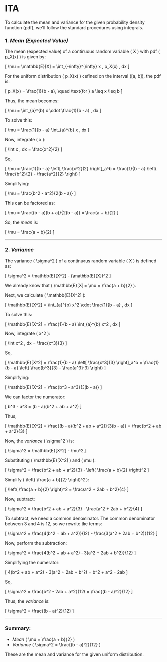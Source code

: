 # ITA

To calculate the mean and variance for the given probability density function (pdf), we'll follow the standard procedures using integrals.

### 1. *Mean (Expected Value)*

The mean (expected value) of a continuous random variable \( X \) with pdf \( p_X(x) \) is given by:

\[
\mu = \mathbb{E}[X] = \int_{-\infty}^{\infty} x \, p_X(x) \, dx
\]

For the uniform distribution \( p_X(x) \) defined on the interval \([a, b]\), the pdf is:

\[
p_X(x) = \frac{1}{b - a}, \quad \text{for } a \leq x \leq b
\]

Thus, the mean becomes:

\[
\mu = \int_{a}^{b} x \cdot \frac{1}{b - a} \, dx
\]

To solve this:

\[
\mu = \frac{1}{b - a} \int_{a}^{b} x \, dx
\]

Now, integrate \( x \):

\[
\int x \, dx = \frac{x^2}{2}
\]

So,

\[
\mu = \frac{1}{b - a} \left[ \frac{x^2}{2} \right]_a^b = \frac{1}{b - a} \left( \frac{b^2}{2} - \frac{a^2}{2} \right)
\]

Simplifying:

\[
\mu = \frac{b^2 - a^2}{2(b - a)}
\]

This can be factored as:

\[
\mu = \frac{(b - a)(b + a)}{2(b - a)} = \frac{a + b}{2}
\]

So, the *mean* is:

\[
\mu = \frac{a + b}{2}
\]

---

### 2. *Variance*

The variance \( \sigma^2 \) of a continuous random variable \( X \) is defined as:

\[
\sigma^2 = \mathbb{E}[X^2] - (\mathbb{E}[X])^2
\]

We already know that \( \mathbb{E}[X] = \mu = \frac{a + b}{2} \).

Next, we calculate \( \mathbb{E}[X^2] \):

\[
\mathbb{E}[X^2] = \int_{a}^{b} x^2 \cdot \frac{1}{b - a} \, dx
\]

To solve this:

\[
\mathbb{E}[X^2] = \frac{1}{b - a} \int_{a}^{b} x^2 \, dx
\]

Now, integrate \( x^2 \):

\[
\int x^2 \, dx = \frac{x^3}{3}
\]

So,

\[
\mathbb{E}[X^2] = \frac{1}{b - a} \left[ \frac{x^3}{3} \right]_a^b = \frac{1}{b - a} \left( \frac{b^3}{3} - \frac{a^3}{3} \right)
\]

Simplifying:

\[
\mathbb{E}[X^2] = \frac{b^3 - a^3}{3(b - a)}
\]

We can factor the numerator:

\[
b^3 - a^3 = (b - a)(b^2 + ab + a^2)
\]

Thus,

\[
\mathbb{E}[X^2] = \frac{(b - a)(b^2 + ab + a^2)}{3(b - a)} = \frac{b^2 + ab + a^2}{3}
\]

Now, the *variance* \( \sigma^2 \) is:

\[
\sigma^2 = \mathbb{E}[X^2] - \mu^2
\]

Substituting \( \mathbb{E}[X^2] \) and \( \mu \):

\[
\sigma^2 = \frac{b^2 + ab + a^2}{3} - \left( \frac{a + b}{2} \right)^2
\]

Simplify \( \left( \frac{a + b}{2} \right)^2 \):

\[
\left( \frac{a + b}{2} \right)^2 = \frac{a^2 + 2ab + b^2}{4}
\]

Now, subtract:

\[
\sigma^2 = \frac{b^2 + ab + a^2}{3} - \frac{a^2 + 2ab + b^2}{4}
\]

To subtract, we need a common denominator. The common denominator between 3 and 4 is 12, so we rewrite the terms:

\[
\sigma^2 = \frac{4(b^2 + ab + a^2)}{12} - \frac{3(a^2 + 2ab + b^2)}{12}
\]

Now, perform the subtraction:

\[
\sigma^2 = \frac{4(b^2 + ab + a^2) - 3(a^2 + 2ab + b^2)}{12}
\]

Simplifying the numerator:

\[
4(b^2 + ab + a^2) - 3(a^2 + 2ab + b^2) = b^2 + a^2 - 2ab
\]

So,

\[
\sigma^2 = \frac{b^2 - 2ab + a^2}{12} = \frac{(b - a)^2}{12}
\]

Thus, the *variance* is:

\[
\sigma^2 = \frac{(b - a)^2}{12}
\]

---

### Summary:
- *Mean* \( \mu = \frac{a + b}{2} \)
- *Variance* \( \sigma^2 = \frac{(b - a)^2}{12} \)

These are the mean and variance for the given uniform distribution.
